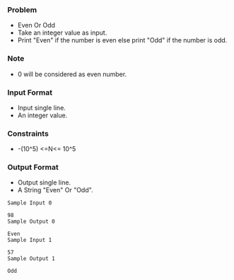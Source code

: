 ### Problem
- Even Or Odd
- Take an integer value as input.
- Print "Even" if the number is even else print "Odd" if the number is odd.

### Note
- 0 will be considered as even number.

### Input Format
- Input single line.
- An integer value.

### Constraints
- -(10^5) <=N<= 10^5

### Output Format
- Output single line.
- A String "Even" Or "Odd".

```
Sample Input 0

98
Sample Output 0

Even
Sample Input 1

57
Sample Output 1

Odd
```